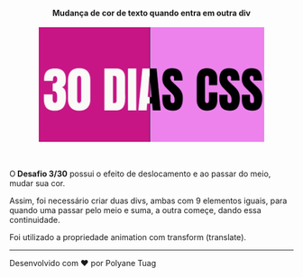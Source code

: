 <p align="center"><strong>Mudança de cor de texto quando entra em outra div</strong><br><br>
  <img width= '400' src="../.github/gifts/Dia3.gif">
</p><br>

 <p>O<strong> Desafio 3/30</strong> possui o efeito de deslocamento e ao passar do meio, mudar sua cor.

 Assim, foi necessário criar duas divs, ambas com 9 elementos iguais, para quando uma passar pelo meio e suma, a outra começe, dando essa continuidade.

 Foi utilizado a propriedade animation com transform (translate).

 
 ---
Desenvolvido com ❤ por Polyane Tuag
 </p>